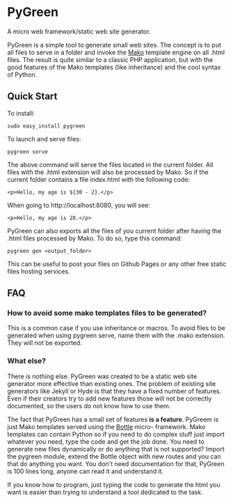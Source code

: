 
# PyGreen

A micro web framework/static web site generator.

PyGreen is a simple tool to generate small web sites. The concept is to put
all files to serve in a folder and invoke the
[Mako](http://www.makotemplates.org/) template engine on all .html files. The
result is quite similar to a classic PHP application, but with the good
features of the Mako templates (like inheritance) and the cool syntax of
Python.

## Quick Start

To install:

    sudo easy_install pygreen

To launch and serve files:

    pygreen serve

The above command will serve the files located in the current folder. All
files with the .html extension will also be processed by Mako. So if the
current folder contains a file index.html with the following code:

    <p>Hello, my age is ${30 - 2}.</p>

When going to http://localhost:8080, you will see:

    <p>Hello, my age is 28.</p>

PyGreen can also exports all the files of you current folder after having the
.html files processed by Mako. To do so, type this command:

    pygreen gen <output_folder>

This can be useful to post your files on Github Pages or any other free static
files hosting services.

## FAQ

### How to avoid some mako templates files to be generated?

This is a common case if you use inheritance or macros. To avoid files to be
generated when using pygreen serve, name them with the .mako extension. They
will not be exported.

### What else?

There is nothing else. PyGreen was created to be a static web site generator
more effective than existing ones. The problem of existing site generators
like Jekyll or Hyde is that they have a fixed number of features. Even if
their creators try to add new features those will not be correctly documented,
so the users do not know how to use them.

The fact that PyGreen has a small set of features **is a feature**. PyGreem is
just Mako templates served using the [Bottle](http://bottlepy.org/) micro-
framework. Mako templates can contain Python so if you need to do complex
stuff just import whatever you need, type the code and get the job done. You
need to generate new files dynamically or do anything that is not supported?
Import the pygreen module, extend the Bottle object with new routes and you
can that do anything you want. You don't need documentation for that, PyGreen
is 100 lines long, anyone can read it and understand it.

If you know how to program, just typing the code to generate the html you want
is easier than trying to understand a tool dedicated to the task.
